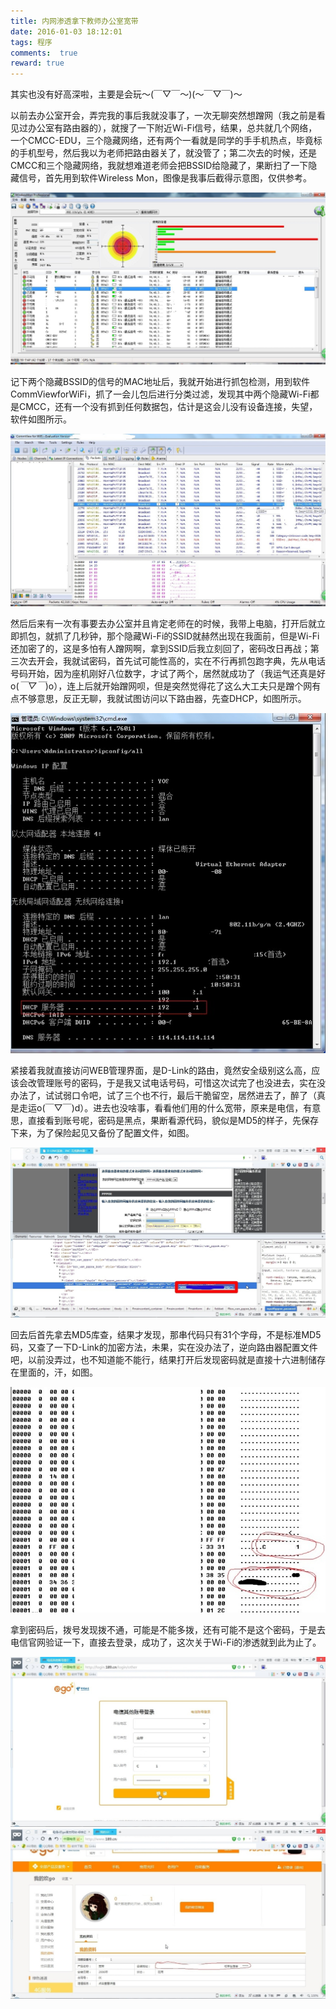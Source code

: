 ```yaml
---
title: 内网渗透拿下教师办公室宽带
date: 2016-01-03 18:12:01
tags: 程序
comments:  true
reward: true
---
```

其实也没有好高深啦，主要是会玩～(￣▽￣～)(～￣▽￣)～
<!-- more -->

以前去办公室开会，弄完我的事后我就没事了，一次无聊突然想蹭网（我之前是看见过办公室有路由器的），就搜了一下附近Wi-Fi信号，结果，总共就几个网络，一个CMCC-EDU，三个隐藏网络，还有两个一看就是同学的手手机热点，毕竟标的手机型号，然后我以为老师把路由器关了，就没管了；第二次去的时候，还是CMCC和三个隐藏网络，我就想难道老师会把BSSID给隐藏了，果断扫了一下隐藏信号，首先用到软件Wireless Mon，图像是我事后截得示意图，仅供参考。

![p1](/assets/img/71821488101910.jpg)

记下两个隐藏BSSID的信号的MAC地址后，我就开始进行抓包检测，用到软件CommViewforWiFi，抓了一会儿包后进行分类过滤，发现其中两个隐藏Wi-Fi都是CMCC，还有一个没有抓到任何数据包，估计是这会儿没有设备连接，失望，软件如图所示。

![p2](/assets/img/4e521488101910.jpg)

然后后来有一次有事要去办公室并且肯定老师在的时候，我带上电脑，打开后就立即抓包，就抓了几秒钟，那个隐藏Wi-Fi的SSID就赫然出现在我面前，但是Wi-Fi还加密了的，这是多怕有人蹭网啊，拿到SSID后我立刻回了，密码改日再战；第三次去开会，我就试密码，首先试可能性高的，实在不行再抓包跑字典，先从电话号码开始，因为座机刚好八位数字，才试了两个，居然就成功了（我运气还真是好o(*￣▽￣*)o），连上后就开始蹭网呗，但是突然觉得花了这么大工夫只是蹭个网有点不够意思，反正无聊，我就试图访问以下路由器，先查DHCP，如图所示。

![p3](/assets/img/51091488101984.jpg)

紧接着我就直接访问WEB管理界面，是D-Link的路由，竟然安全级别这么高，应该会改管理账号的密码，于是我又试电话号码，可惜这次试完了也没进去，实在没办法了，试试弱口令吧，试了三个也不行，最后干脆留空，居然进去了，醉了（真是走运o(￣▽￣)d）。进去也没啥事，看看他们用的什么宽带，原来是电信，有意思，直接看到账号呢，密码是黑点，果断看源代码，貌似是MD5的样子，先保存下来，为了保险起见又备份了配置文件，如图。

![p4](/assets/img/12f91488101910.jpg)

回去后首先拿去MD5库查，结果才发现，那串代码只有31个字母，不是标准MD5码，又查了一下D-Link的加密方法，未果，实在没办法了，逆向路由器配置文件吧，以前没弄过，也不知道能不能行，结果打开后发现密码就是直接十六进制储存在里面的，汗，如图。

![p5](/assets/img/c8b81488101909.jpg)

拿到密码后，拨号发现拨不通，可能是不能多拨，还有可能不是这个密码，于是去电信官网验证一下，直接去登录，成功了，这次关于Wi-Fi的渗透就到此为止了。

![p6](/assets/img/9f771488101910.jpg)
![p7](/assets/img/37ca1488101910.jpg)